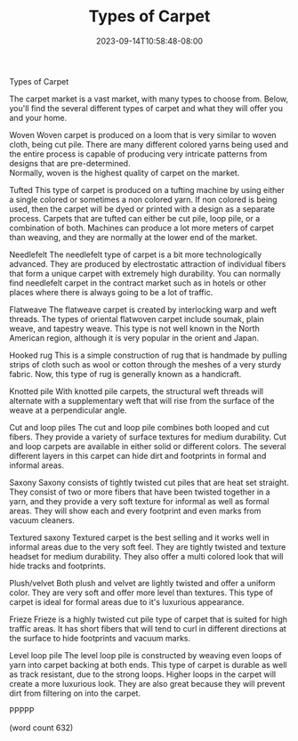 ﻿---
title: "Types of Carpet"
date: 2023-09-14T10:58:48-08:00
description: "Carpet Tips for Web Success"
featured_image: "/images/Carpet.jpg"
tags: ["Carpet"]
---

Types of Carpet

The carpet market is a vast market, with many types 
to choose from.  Below, you'll find the several
different types of carpet and what they will offer
you and your home.

Woven
Woven carpet is produced on a loom that is very 
similar to woven cloth, being cut pile.  There
are many different colored yarns being used and the
entire process is capable of producing very intricate
patterns from designs that are pre-determined.  
Normally, woven is the highest quality of carpet
on the market.

Tufted
This type of carpet is produced on a tufting machine
by using either a single colored or sometimes a
non colored yarn.  If non colored is being used,
then the carpet will be dyed or printed with a
design as a separate process.  Carpets that are
tufted can either be cut pile, loop pile, or a
combination of both.  Machines can produce a lot
more meters of carpet than weaving, and they are
normally at the lower end of the market.

Needlefelt
The needlefelt type of carpet is a bit more
technologically advanced.  They are produced by
electrostatic attraction of individual fibers
that form a unique carpet with extremely high
durability.  You can normally find needlefelt
carpet in the contract market such as in hotels 
or other places where there is always going to be
a lot of traffic.

Flatweave
The flatweave carpet is created by interlocking
warp and weft threads.  The types of oriental
flatwoven carpet include soumak, plain weave,
and tapestry weave.  This type is not well known
in the North American region, although it is 
very popular in the orient and Japan.

Hooked rug
This is a simple construction of rug that is
handmade by pulling strips of cloth such as
wool or cotton through the meshes of a very
sturdy fabric.  Now, this type of rug is generally
known as a handicraft.

Knotted pile
With knotted pile carpets, the structural weft
threads will alternate with a supplementary 
weft that will rise from the surface of the 
weave at a perpendicular angle.  

Cut and loop piles
The cut and loop pile combines both looped and
cut fibers.  They provide a variety of 
surface textures for medium durability.  Cut
and loop carpets are available in either solid
or different colors.  The several different layers
in this carpet can hide dirt and footprints in
formal and informal areas.

Saxony
Saxony consists of tightly twisted cut piles 
that are heat set straight.  They consist of 
two or more fibers that have been twisted
together in a yarn, and they provide a very
soft texture for informal as well as formal
areas.  They will show each and every footprint
and even marks from vacuum cleaners.

Textured saxony
Textured carpet is the best selling and it 
works well in informal areas due to the very
soft feel.  They are tightly twisted and 
texture headset for medium durability.  They 
also offer a multi colored look that will
hide tracks and footprints.

Plush/velvet
Both plush and velvet are lightly twisted and
offer a uniform color.  They are very soft
and offer more level than textures.  This type
of carpet is ideal for formal areas due to
it's luxurious appearance.  

Frieze
Frieze is a highly twisted cut pile type of 
carpet that is suited for high traffic areas.
It has short fibers that will tend to curl 
in different directions at the surface to
hide footprints and vacuum marks.

Level loop pile
The level loop pile is constructed by weaving
even loops of yarn into carpet backing at both
ends.  This type of carpet is durable as
well as track resistant, due to the strong
loops.  Higher loops in the carpet will create
a more luxurious look.  They are also great
because they will prevent dirt from filtering
on into the carpet.

PPPPP

(word count 632)
